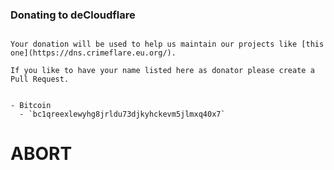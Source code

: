 ### Donating to deCloudflare

~~~Please consider donation if you like this project. 

Your donation will be used to help us maintain our projects like [this one](https://dns.crimeflare.eu.org/). 

If you like to have your name listed here as donator please create a Pull Request.


- Bitcoin
  - `bc1qreexlewyhg8jrldu73djkyhckevm5jlmxq40x7`
~~~


# ABORT
